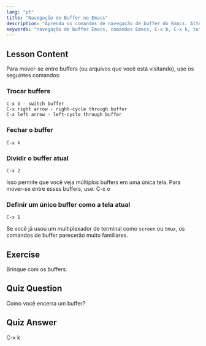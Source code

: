 ```yaml
---
lang: "pt"
title: "Navegação de Buffer no Emacs"
description: "Aprenda os comandos de navegação de buffer do Emacs. Alterne, feche e divida buffers eficientemente com este tutorial de Emacs para iniciantes. Melhore seu fluxo de trabalho!"
keywords: "navegação de buffer Emacs, comandos Emacs, C-x b, C-x k, tutorial Linux, guia Emacs, Emacs para iniciantes"
---
```


## Lesson Content

Para mover-se entre buffers (ou arquivos que você está visitando), use os seguintes comandos:

### Trocar buffers

```
C-x b - switch buffer
C-x right arrow - right-cycle through buffer
C-x left arrow - left-cycle through buffer
```

### Fechar o buffer

```
C-x k
```

### Dividir o buffer atual

```
C-x 2
```

Isso permite que você veja múltiplos buffers em uma única tela. Para mover-se entre esses buffers, use: C-x o

### Definir um único buffer como a tela atual

```
C-x 1
```

Se você já usou um multiplexador de terminal como `screen` ou `tmux`, os comandos de buffer parecerão muito familiares.

## Exercise

Brinque com os buffers.

## Quiz Question

Como você encerra um buffer?

## Quiz Answer

C-x k
